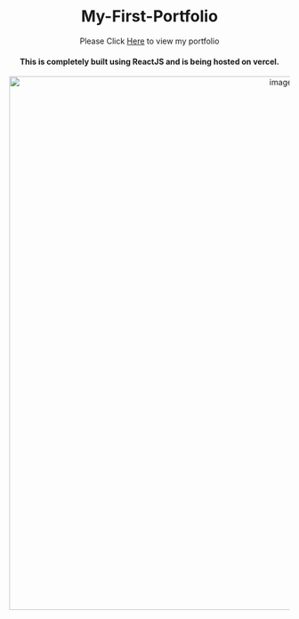   <h1 align= "center">
      My-First-Portfolio
  </h1>


<p align = "center">
    Please Click <a href = "https://papinenisaicharan.vercel.app" >Here</a> to view my portfolio
</p>
  
<h4 align = "center">
   This is completely built using ReactJS and is being hosted on vercel.
</h4>



<p align= "center">
    <img width="960" alt="image" src="https://user-images.githubusercontent.com/90904044/211027812-4bb5bcaa-b1d1-4356-ab1f-9d59e734c7f9.png">
</P
